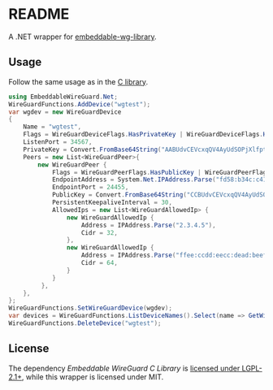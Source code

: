 # README

A .NET wrapper for [embeddable-wg-library](https://git.zx2c4.com/wireguard-tools/tree/contrib/embeddable-wg-library).

## Usage

Follow the same usage as in the [C library](https://git.zx2c4.com/wireguard-tools/tree/contrib/embeddable-wg-library/test.c).

```c#
using EmbeddableWireGuard.Net;
WireGuardFunctions.AddDevice("wgtest");
var wgdev = new WireGuardDevice
{
    Name = "wgtest",
    Flags = WireGuardDeviceFlags.HasPrivateKey | WireGuardDeviceFlags.HasListenPort | WireGuardDeviceFlags.ReplacePeers,
    ListenPort = 34567,
    PrivateKey = Convert.FromBase64String("AABUdvCEVcxqQV4AyUdSOPjXlfptBV2T4j+RmbSoIEg="),
    Peers = new List<WireGuardPeer>{
        new WireGuardPeer {
            Flags = WireGuardPeerFlags.HasPublicKey | WireGuardPeerFlags.HasPersistentKeepaliveInterval | WireGuardPeerFlags.ReplaceAllowedIps,
            EndpointAddress = System.Net.IPAddress.Parse("fd58:b34c:c416::"),
            EndpointPort = 24455,
            PublicKey = Convert.FromBase64String("CCBUdvCEVcxqQV4AyUdSOPjXlfptBV2T4j+RmbSoIEg="),
            PersistentKeepaliveInterval = 30,
            AllowedIps = new List<WireGuardAllowedIp> {
                new WireGuardAllowedIp {
                    Address = IPAddress.Parse("2.3.4.5"),
                    Cidr = 32,
                },
                new WireGuardAllowedIp {
                    Address = IPAddress.Parse("ffee:ccdd:eecc:dead:beef::"),
                    Cidr = 64,
                }
            }
         },
    },
};
WireGuardFunctions.SetWireGuardDevice(wgdev);
var devices = WireGuardFunctions.ListDeviceNames().Select(name => GetWireGuardDevice(name)).ToList();
WireGuardFunctions.DeleteDevice("wgtest");
```

## License

The dependency *Embeddable WireGuard C Library* is [licensed under LGPL-2.1+](https://git.zx2c4.com/wireguard-tools/tree/contrib/embeddable-wg-library/README), while this wrapper is licensed under MIT.
